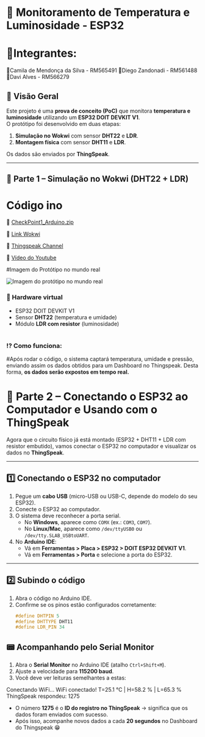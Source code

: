 # 📘 Monitoramento de Temperatura e Luminosidade - ESP32

# 🚀Integrantes:
🔹Camila de Mendonça da Silva - RM565491
🔹Diego Zandonadi - RM561488
🔹Davi Alves - RM566279

## 🔹 Visão Geral
Este projeto é uma **prova de conceito (PoC)** que monitora **temperatura e luminosidade** utilizando um **ESP32 DOIT DEVKIT V1**.  
O protótipo foi desenvolvido em duas etapas:  
1. **Simulação no Wokwi** com sensor **DHT22** e **LDR**.  
2. **Montagem física** com sensor **DHT11** e **LDR**.  

Os dados são enviados por **ThingSpeak**.

---

## 🚀 Parte 1 – Simulação no Wokwi (DHT22 + LDR)

# Código ino
🔗 [CheckPoint1_Arduino.zip](https://github.com/user-attachments/files/22128360/CheckPoint1_Arduino.zip)

🔗 [Link Wokwi](https://wokwi.com/](https://wokwi.com/projects/441077412366481409))  

🔗 [Thingspeak Channel](https://thingspeak.mathworks.com/channels/3058720)  

🔗 [Vídeo do Youtube](https://youtu.be/AKgNLOY8nAw?si=oMOQDENU1Ub3mvqR) 

#Imagem do Protótipo no mundo real

![Imagem do protótipo no mundo real](https://github.com/user-attachments/assets/c66c153d-722f-45b1-adea-3d51915893d1)




### 🔌 Hardware virtual
- ESP32 DOIT DEVKIT V1  
- Sensor **DHT22** (temperatura e umidade)  
- Módulo **LDR com resistor** (luminosidade)
  #
### ⁉️ Como funciona:
#Após rodar o código, o sistema captará temperatura, umidade e pressão, enviando assim os dados obtidos para um Dashboard no Thingspeak. Desta forma, **os dados serão expostos em tempo real.**

# 🔌 Parte 2 – Conectando o ESP32 ao Computador e Usando com o ThingSpeak

Agora que o circuito físico já está montado (ESP32 + DHT11 + LDR com resistor embutido), vamos conectar o ESP32 no computador e visualizar os dados no **ThingSpeak**.

---

## 1️⃣ Conectando o ESP32 no computador

1. Pegue um **cabo USB** (micro-USB ou USB-C, depende do modelo do seu ESP32).  
2. Conecte o ESP32 ao computador.  
3. O sistema deve reconhecer a porta serial.  
   - No **Windows**, aparece como `COMX` (ex.: `COM3`, `COM7`).  
   - No **Linux/Mac**, aparece como `/dev/ttyUSB0` ou `/dev/tty.SLAB_USBtoUART`.  
4. No **Arduino IDE**:
   - Vá em **Ferramentas > Placa > ESP32 > DOIT ESP32 DEVKIT V1**.  
   - Vá em **Ferramentas > Porta** e selecione a porta do ESP32.  

---

## 2️⃣ Subindo o código

1. Abra o código no Arduino IDE.  
2. Confirme se os pinos estão configurados corretamente:
   ```cpp
   #define DHTPIN 5
   #define DHTTYPE DHT11
   #define LDR_PIN 34
## 📟 Acompanhando pelo Serial Monitor

1. Abra o **Serial Monitor** no Arduino IDE (atalho `Ctrl+Shift+M`).  
2. Ajuste a velocidade para **115200 baud**.  
3. Você deve ver leituras semelhantes a estas:

Conectando WiFi...
WiFi conectado!
T=25.1 °C | H=58.2 % | L=65.3 %
ThingSpeak respondeu: 1275


- O número **1275** é o **ID do registro no ThingSpeak** → significa que os dados foram enviados com sucesso.
- Após isso, acompanhe novos dados a cada **20 segundos** no Dashboard do Thingspeak 😁
